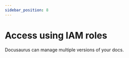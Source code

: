 ```yaml
---
sidebar_position: 8
---
```


# Access using IAM roles

Docusaurus can manage multiple versions of your docs.
